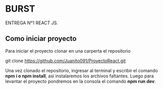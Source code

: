 # BURST

ENTREGA N°1 REACT JS.

## Como iniciar proyecto

Para iniciar el proyecto clonar en una carperta el repositorio

  git clone https://github.com/Juanito091/ProyectoReact.git

Una vez clonado el repositorio, ingresar al terminal y escribir el comando **npm i o npm install**, así instalaremos los archivos faltantes. Luego para levantar el proyecto pondremos en la consola el comando **npm run dev**.
